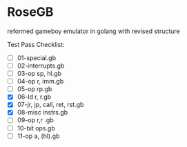 # RoseGB
reformed gameboy emulator in golang with revised structure

Test Pass Checklist:
- [ ] 01-special.gb
- [ ] 02-interrupts.gb
- [ ] 03-op sp, hl.gb
- [ ] 04-op r, imm.gb
- [ ] 05-op rp.gb
- [x] 06-ld r, r.gb
- [x] 07-jr, jp, call, ret, rst.gb
- [x] 08-misc instrs.gb
- [ ] 09-op r,r .gb
- [ ] 10-bit ops.gb
- [ ] 11-op a, (hl).gb

